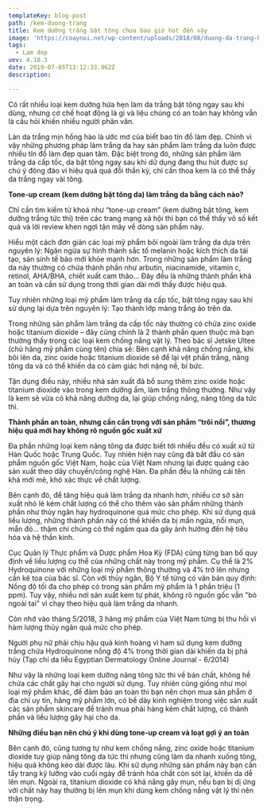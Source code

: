 ```yaml
---
templateKey: blog-post
path: /kem-duong-trang
title: Kem dưỡng trắng bật tông chưa bao giờ hot đến vậy
image: 'https://coaynoi.net/wp-content/uploads/2018/08/duong-da-trang-hong-voi-idealia-lumiere-vichy-CkFUm9jgcBU.jpg' 
tags:
  - Lam dep
uev: 4.18.3
date: 2019-07-05T13:12:33.962Z
description:

---
```



Có rất nhiều loại kem dưỡng hứa hẹn làm da trắng bật tông ngay sau khi dùng, nhưng cơ chế hoạt động là gì và liệu chúng có an toàn hay không vẫn là câu hỏi khiến nhiều người phân vân.

Làn da trắng mịn hồng hào là ước mơ của biết bao tín đồ làm đẹp. Chính vì vậy những phương pháp làm trắng da hay sản phẩm làm trắng da luôn được nhiều tín đồ làm đẹp quan tâm. Đặc biệt trong đó, những sản phẩm làm trắng da cấp tốc, da bật tông ngay sau khi dử dụng đang thu hút được sự chú ý đông đảo vì hiệu quả quá đỗi thần kỳ, chỉ cần thoa kem là có thể thấy da trắng ngay vài tông.

**Tone-up cream (kem dưỡng bật tông da) làm trắng da bằng cách nào?**

Chỉ cần tìm kiếm từ khoá như “tone-up cream” (kem dưỡng bật tông, kem dưỡng trắng tức thì) trên các trang mạng xã hội thì bạn có thể thấy vô số kết quả và lời review khen ngợi tận mây về dòng sản phẩm này.

Hiểu một cách đơn giản các loại mỹ phẩm bôi ngoài làm trắng da dựa trên nguyên lý: Ngăn ngừa sự hình thành sắc tố melanin hoặc kích thích da tái tạo, sản sinh tế bào mới khỏe mạnh hơn. Trong những sản phẩm làm trắng da này thường có chứa thành phần như arbutin, niacinamide, vitamin c, retinol, AHA/BHA, chiết xuất cam thảo… Đây đều là những thành phần khá an toàn và cần sử dụng trong thời gian dài mới thấy được hiệu quả.

Tuy nhiên những loại mỹ phẩm làm trắng da cấp tốc, bật tông ngay sau khi sử dụng lại dựa trên nguyên lý: Tạo thành lớp màng trắng ảo trên da.


Trong những sản phẩm làm trắng da cấp tốc này thường có chứa zinc oxide hoặc titanium dioxide – đây cũng chính là 2 thành phần quen thuộc mà bạn thường thấy trong các loại kem chống nắng vật lý. Theo bác sĩ Jetske Ultee (chủ hãng mỹ phẩm cùng tên) chia sẻ: Bên cạnh khả năng chống nắng, khi bôi lên da, zinc oxide hoặc titanium dioxide sẽ để lại vệt phấn trắng, nâng tông da và có thể khiến da có cảm giác hơi nặng nề, bí bức.

Tận dụng điều này, nhiều nhà sản xuất đã bổ sung thêm zinc oxide hoặc titanium dioxide vào trong kem dưỡng ẩm, làm trắng thông thường. Như vậy là kem sẽ vừa có khả năng dưỡng da, lại giúp chống nắng, nâng tông da tức thì.

**Thành phần an toàn, nhưng cần cẩn trọng với sản phẩm “trôi nổi”, thương hiệu quá mới hay không rõ nguồn gốc xuất xứ**

Đa phần những loại kem nâng tông da được biết tới nhiều đều có xuất xứ từ Hàn Quốc hoặc Trung Quốc. Tuy nhiên hiện nay cũng đã bắt đầu có sản phẩm nguồn gốc Việt Nam, hoặc của Việt Nam nhưng lại được quảng cáo sản xuất theo dây chuyền/công nghệ Hàn. Đa phần đều là những cái tên khá mới mẻ, khó xác thực về chất lượng.

Bên cạnh đó, để tăng hiệu quả làm trắng da nhanh hơn, nhiều cơ sở sản xuất nhỏ lẻ kém chất lượng có thể cho thêm vào sản phẩm những thành phần như thủy ngân hay hydroquinone quá mức cho phép. Khi sử dụng quá liều lượng, những thành phần này có thể khiến da bị mẩn ngứa, nổi mụn, mẩn đỏ… thậm chí chúng có thể ngấm qua da gây ảnh hưởng đến hệ tiêu hóa và hệ thần kinh. 

Cục Quản lý Thực phẩm và Dược phẩm Hoa Kỳ (FDA) cũng từng ban bố quy định về liều lượng cụ thể của những chất này trong mỹ phẩm. Cụ thể là 2% Hydroquinone với những loại mỹ phẩm thông thường và 4% trở lên nhưng cần kê toa của bác sĩ. Còn với thủy ngân, Bộ Y tế từng có văn bản quy định: Nồng độ tối đa cho phép có trong sản phẩm mỹ phẩm là 1 phần triệu (1 ppm). Tuy vậy, nhiều nơi sản xuất kem tự phát, không rõ nguồn gốc vẫn "bỏ ngoài tai" vì chạy theo hiệu quả làm trắng da nhanh.


Còn nhớ vào tháng 5/2018, 3 hãng mỹ phẩm của Việt Nam từng bị thu hồi vì hàm lượng thủy ngân quá mức cho phép.

Người phụ nữ phải chịu hậu quả kinh hoàng vì ham sử dụng kem dưỡng trắng chứa Hydroquinone nồng độ 4% trong thời gian dài khiến da bị phá hủy (Tạp chí da liễu Egyptian Dermatology Online Journal - 6/2014)

Như vậy là những loại kem dưỡng nâng tông tức thì về bản chất, không hề chứa các chất gây hại cho người sử dụng. Tuy nhiên cũng giống như mọi loại mỹ phẩm khác, để đảm bảo an toàn thì bạn nên chọn mua sản phẩm ở địa chỉ uy tín, hãng mỹ phẩm lớn, có bề dày kinh nghiệm trong việc sản xuất các sản phẩm skincare để tránh mua phải hàng kém chất lượng, có thành phần và liều lượng gây hại cho da.

**Những điều bạn nên chú ý khi dùng tone-up cream và loạt gợi ý an toàn**

Bên cạnh đó, cũng tương tự như kem chống nắng, zinc oxide hoặc titanium dioxide tuy giúp nâng tông da tức thì nhưng cũng làm da nhanh xuống tông, hiệu quả không kéo dài được lâu. Khi sử dụng những sản phẩm này bạn cần tẩy trang kỹ lưỡng vào cuối ngày để tránh hóa chất còn sót lại, khiến da dễ lên mụn. Ngoài ra, titanium dioxide có khả năng gây mụn, nếu bạn bị dị ứng với chất này hay thường bị lên mụn khi dùng kem chống nắng vật lý thì nên thận trọng.